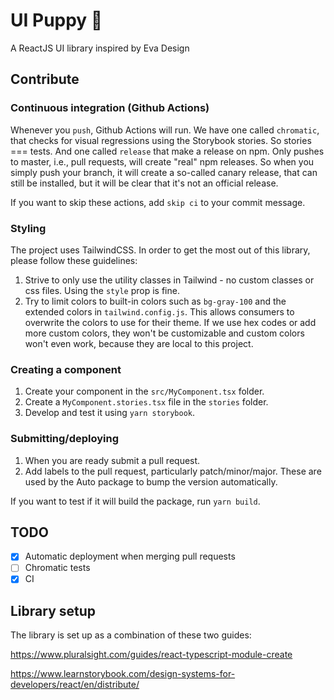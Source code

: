 # UI Puppy 🐶

A ReactJS UI library inspired by Eva Design

## Contribute

### Continuous integration (Github Actions)

Whenever you `push`, Github Actions will run. We have one called `chromatic`, that checks for visual regressions using the Storybook stories. So stories === tests. And one called `release` that make a release on npm. Only pushes to master, i.e., pull requests, will create "real" npm releases. So when you simply push your branch, it will create a so-called canary release, that can still be installed, but it will be clear that it's not an official release.

If you want to skip these actions, add `skip ci` to your commit message.

### Styling

The project uses TailwindCSS. In order to get the most out of this library, please follow these guidelines:

1. Strive to only use the utility classes in Tailwind - no custom classes or css files. Using the `style` prop is fine.
2. Try to limit colors to built-in colors such as `bg-gray-100` and the extended colors in `tailwind.config.js`. This allows consumers to overwrite the colors to use for their theme. If we use hex codes or add more custom colors, they won't be customizable and custom colors won't even work, because they are local to this project.

### Creating a component

1. Create your component in the `src/MyComponent.tsx` folder.
2. Create a `MyComponent.stories.tsx` file in the `stories` folder.
3. Develop and test it using `yarn storybook`.

### Submitting/deploying

1. When you are ready submit a pull request.
2. Add labels to the pull request, particularly patch/minor/major. These are used by the Auto package to bump the version automatically.

If you want to test if it will build the package, run `yarn build`.

## TODO

- [x] Automatic deployment when merging pull requests
- [ ] Chromatic tests
- [x] CI

## Library setup

The library is set up as a combination of these two guides:

https://www.pluralsight.com/guides/react-typescript-module-create

https://www.learnstorybook.com/design-systems-for-developers/react/en/distribute/
